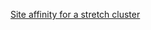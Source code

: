 [Site affinity for a stretch cluster](https://techcommunity.microsoft.com/t5/Failover-Clustering/Site-aware-Failover-Clusters-in-Windows-Server-2016/ba-p/372060)
